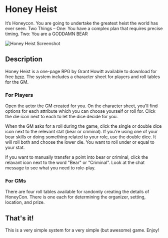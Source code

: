 # Honey Heist

It’s Honeycon. You are going to undertake the greatest heist the world has ever seen. 
Two Things – 
One: You have a complex plan that requires precise timing.
Two: You are a GODDAMN BEAR

![Honey Heist Screenshot](https://github.com/jbhaywood/foundryvtt-honeyheist/blob/master/resources/images/screenshot.png?raw=true "Honey Heist Screenshot")

## Description
Honey Heist is a one-page RPG by Grant Howitt available to download for free [here](https://gshowitt.itch.io/honey-heist). The system includes a character sheet for players and roll tables for the GM.

### For Players
Open the actor the GM created for you. On the character sheet, you'll find options for each attribute which you can choose yourself or roll for. Click the die icon next to each to let the dice decide for you.

When the GM asks for a roll during the game, click the single or double dice icon next to the relevant stat (bear or criminal). If you're using one of your bear skills or doing something related to your role, use the double dice. It will roll both and choose the lower die. You want to roll under or equal to your stat.

If you want to manually transfer a point into bear or criminal, click the relavant icon next to the word "Bear" or "Criminal". Look at the chat message to see what you need to role-play.

### For GMs
There are four roll tables available for randomly creating the details of HoneyCon. There is one each for determining the organizer, setting, location, and prize.

## That's it!
This is a very simple system for a very simple (but awesome) game. Enjoy!
